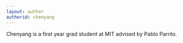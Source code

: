 ```yaml
---
layout: author
authorid: chenyang
---
```


Chenyang is a first year grad student at MIT advised by Pablo Parrilo.
